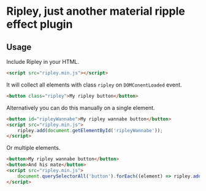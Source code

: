 # Ripley, just another material ripple effect plugin

## Usage

Include Ripley in your HTML.

```html
<script src="ripley.min.js"></script>
```

It will collect all elements with class `ripley` on `DOMConentLoaded` event.

```html
<button class="ripley">My ripley button</button>
```

Alternatively you can do this manually on a single element.

```html
<button id="ripleyWannabe">My ripley wannabe button</button>
<script src="ripley.min.js">
    ripley.add(document.getElementById('ripleyWannabe'));
</script>
```

Or multiple elements.
```html
<button>My ripley wannabe button</button>
<button>And his mate</button>
<script src="ripley.min.js">
    document.querySelectorAll('button').forEach((element) => ripley.add(element));
</script>
```